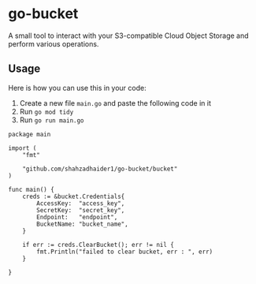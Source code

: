 # go-bucket

A small tool to interact with your S3-compatible Cloud Object Storage and perform various operations. 

## Usage

Here is how you can use this in your code:

1. Create a new file `main.go` and paste the following code in it
2. Run `go mod tidy`
3. Run `go run main.go`

```
package main

import (
	"fmt"

	"github.com/shahzadhaider1/go-bucket/bucket"
)

func main() {
	creds := &bucket.Credentials{
		AccessKey:  "access_key",
		SecretKey:  "secret_key",
		Endpoint:   "endpoint",
		BucketName: "bucket_name",
	}

	if err := creds.ClearBucket(); err != nil {
		fmt.Println("failed to clear bucket, err : ", err)
	}

}
```

